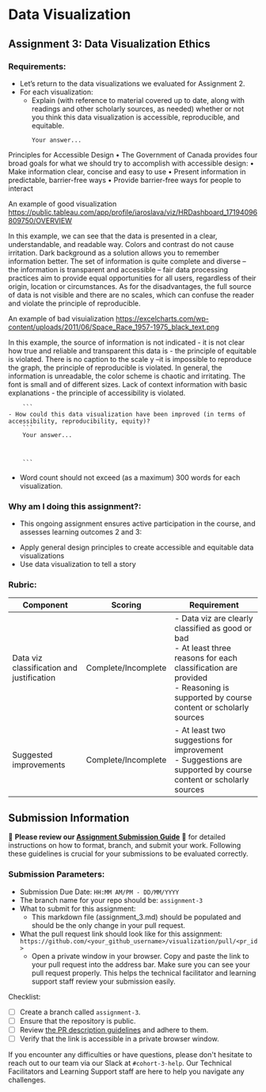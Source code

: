 # Data Visualization

## Assignment 3: Data Visualization Ethics

### Requirements:
- Let’s return to the data visualizations we evaluated for Assignment 2.  
- For each visualization: 
    - Explain (with reference to material covered up to date, along with readings and other scholarly sources, as needed) whether or not you think this data visualization is accessible, reproducible, and equitable. 
        ```
        Your answer...
Principles for Accessible Design
• The Government of Canada provides four broad goals for what we should try to accomplish with accessible design:
• Make information clear, concise and easy to use
• Present information in predictable, barrier-free ways
• Provide barrier-free ways for people to interact 

An example of good visualization  https://public.tableau.com/app/profile/iaroslava/viz/HRDashboard_17194096809750/OVERVIEW

In this example, we can see that the data is presented in a clear, understandable, and readable way. Colors and contrast do not cause irritation. Dark background as a solution allows you to remember information better.
The set of information is quite complete and diverse – the information is transparent and accessible – fair data processing practices aim to provide equal opportunities for all users, regardless of their origin, location or circumstances.
As for the disadvantages, the full source of data is not visible and there are no scales, which can confuse the reader and violate the principle of reproducible.

An example of bad visuialization https://excelcharts.com/wp-content/uploads/2011/06/Space_Race_1957-1975_black_text.png

In this example, the source of information is not indicated - it is not clear how true and reliable and transparent this data is - the principle of equitable is violated. There is no caption to the scale y –it is impossible to reproduce the graph, the principle of reproducible is violated. In general, the information is unreadable, the color scheme is chaotic and irritating. The font is small and of different sizes. Lack of context information with basic explanations - the principle of accessibility is violated.

        ```
    - How could this data visualization have been improved (in terms of accessibility, reproducibility, equity)?  
        ```
        Your answer...



        ```

- Word count should not exceed (as a maximum) 300 words for each visualization. 

### Why am I doing this assignment?:
- This ongoing assignment ensures active participation in the course, and assesses learning outcomes 2 and 3:  
* Apply general design principles to create accessible and equitable data visualizations
* Use data visualization to tell a story

### Rubric:
| Component               | Scoring   | Requirement                                                 |
|-------------------------|-----------|-------------------------------------------------------------|
| Data viz classification and justification | Complete/Incomplete | - Data viz are clearly classified as good or bad<br />- At least three reasons for each classification are provided<br />- Reasoning is supported by course content or scholarly sources |
| Suggested improvements  | Complete/Incomplete | - At least two suggestions for improvement<br />- Suggestions are supported by course content or scholarly sources |

## Submission Information

🚨 **Please review our [Assignment Submission Guide](https://github.com/UofT-DSI/onboarding/blob/main/onboarding_documents/submissions.md)** 🚨 for detailed instructions on how to format, branch, and submit your work. Following these guidelines is crucial for your submissions to be evaluated correctly.

### Submission Parameters:
* Submission Due Date: `HH:MM AM/PM - DD/MM/YYYY`
* The branch name for your repo should be: `assignment-3`
* What to submit for this assignment:
    * This markdown file (assignment_3.md) should be populated and should be the only change in your pull request.
* What the pull request link should look like for this assignment: `https://github.com/<your_github_username>/visualization/pull/<pr_id>`
    * Open a private window in your browser. Copy and paste the link to your pull request into the address bar. Make sure you can see your pull request properly. This helps the technical facilitator and learning support staff review your submission easily.

Checklist:
- [ ] Create a branch called `assignment-3`.
- [ ] Ensure that the repository is public.
- [ ] Review [the PR description guidelines](https://github.com/UofT-DSI/onboarding/blob/main/onboarding_documents/submissions.md#guidelines-for-pull-request-descriptions) and adhere to them.
- [ ] Verify that the link is accessible in a private browser window.

If you encounter any difficulties or have questions, please don't hesitate to reach out to our team via our Slack at `#cohort-3-help`. Our Technical Facilitators and Learning Support staff are here to help you navigate any challenges.
